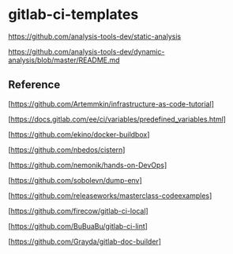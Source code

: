 # gitlab-ci-templates

https://github.com/analysis-tools-dev/static-analysis

https://github.com/analysis-tools-dev/dynamic-analysis/blob/master/README.md

## Reference
[https://github.com/Artemmkin/infrastructure-as-code-tutorial]

[https://docs.gitlab.com/ee/ci/variables/predefined_variables.html]

[https://github.com/ekino/docker-buildbox]

[https://github.com/nbedos/cistern]

[https://github.com/nemonik/hands-on-DevOps]

[https://github.com/sobolevn/dump-env]

[https://github.com/releaseworks/masterclass-codeexamples]

[https://github.com/firecow/gitlab-ci-local]

[https://github.com/BuBuaBu/gitlab-ci-lint]

[https://github.com/Grayda/gitlab-doc-builder]





